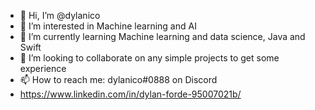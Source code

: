 - 👋 Hi, I’m @dylanico
- 👀 I’m interested in Machine learning and AI
- 🌱 I’m currently learning Machine learning and data science, Java and Swift
- 💞️ I’m looking to collaborate on any simple projects to get some experience
- 📫 How to reach me: dylanico#0888 on Discord
- https://www.linkedin.com/in/dylan-forde-95007021b/

<!---
dylanico/dylanico is a ✨ special ✨ repository because its `README.md` (this file) appears on your GitHub profile.
You can click the Preview link to take a look at your changes.
--->
